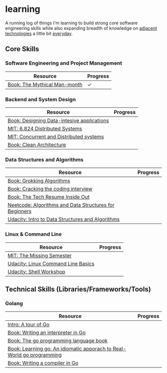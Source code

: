 # learning

A running log of things I'm learning to build strong core software engineering skills while also expanding breadth of knowledge on [adjacent technologies](http://www.effectiveengineer.com/blog/master-adjacent-disciplines) a little bit [everyday](https://jamesclear.com/continuous-improvement).

## Core Skills

### Software Engineering and Project Management

| Resource                                                                             | Progress |
| ------------------------------------------------------------------------------------ | -------- |
| [Book: The Mythical Man-month](https://en.wikipedia.org/wiki/The_Mythical_Man-Month) | ✓        |

### Backend and System Design

| Resource                                                                                                                                | Progress |
| --------------------------------------------------------------------------------------------------------------------------------------- | -------- |
| [Book: Designing Data-intesive applications](https://www.oreilly.com/library/view/designing-data-intensive-applications/9781491903063/) |          |
| [MIT: 6.824 Distributed Systems](http://nil.csail.mit.edu/6.824/2020/schedule.html/)                                                    |          |
| [MIT: Concurrent and Distributed systems](https://www.cl.cam.ac.uk/teaching/2122/ConcDisSys/)                                           |          |
| [Book: Clean Architecture](https://www.oreilly.com/library/view/clean-architecture-a/9780134494272/)                                    |          |

### Data Structures and Algorithms

| Resource                                                                                                      | Progress |
| ------------------------------------------------------------------------------------------------------------- | -------- |
| [Book: Grokking Algorithms](https://www.manning.com/books/grokking-algorithms)                                |          |
| [Book: Cracking the coding interview](https://www.crackingthecodinginterview.com/resources.html)              |          |
| [Book: The Tech Resume Inside Out](https://thetechresume.com)                                                 |          |
| [Neetcode: Algorithms and Data Structures for Beginners](https://neetcode.io/courses/dsa-for-beginners/0)     |          |
| [Udacity: Intro to Data Structures and Algorithms](https://www.udacity.com/course/technical-interview--ud513) |          |

### Linux & Command Line

| Resource                                                                                              | Progress |
| ----------------------------------------------------------------------------------------------------- | -------- |
| [MIT: The Missing Semester](https://www.youtube.com/playlist?list=PLyzOVJj3bHQuloKGG59rS43e29ro7I57J) |          |
| [Udacity: Linux Command Line Basics](https://www.udacity.com/course/linux-command-line-basics--ud595) |          |
| [Udacity: Shell Workshop](https://www.udacity.com/course/shell-workshop--ud206)                       |          |

## Technical Skills (Libraries/Frameworks/Tools)

### Golang

| Resource                                                                                                                                 | Progress |
| ---------------------------------------------------------------------------------------------------------------------------------------- | -------- |
| [Intro: A tour of Go](https://go.dev/tour/welcome/1)                                                                                     |          |
| [Book: Writing an interpreter in Go](https://interpreterbook.com/)                                                                       |          |
| [Book: The go programming language book](https://www.gopl.io/)                                                                           |          |
| [Book: Learning go: An idiomatic apporach to Real-World go programming](https://www.oreilly.com/library/view/learning-go/9781492077206/) |          |
| [Book: Writing a compiler in Go](https://compilerbook.com/)                                                                              |          |
